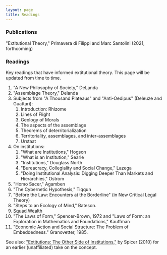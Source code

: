 ```yaml
---
layout: page
title: Readings
---
```


### Publications
"Extitutional Theory," Primavera di Filippi and Marc Santolini (2021, forthcoming)

### Readings
Key readings that have informed extitutional theory. This page will be updated from time to time. 

1. "A New Philosophy of Society," DeLanda
1. "Assemblage Theory," Delanda
1. Subjects from "A Thousand Plateaus" and "Anti-Oedipus" (Deleuze and Guattari):
    1. Introduction: Rhizome
    1. Lines of Flight
    1. Geology of Morals
    1. The aspects of the assemblage
    1. Theorems of deterritorialization
    1. Territoriality, assemblages, and inter-assemblages
    1. Urstaat
1. On institutions:
    1. "What are Institutions," Hogson
    1. "What is an Institution," Searle
    1. "Institutions," Douglass North
    1. "Bureacracy, Collegiality and Social Change," Lazega
    1. "Doing Institutional Analysis: Digging Deeper Than Markets and Hierarchies," Ostrom
1. "Homo Sacer," Agamben
1. "The Cybernetic Hypothesis," Tiqqun
1. "Before the Law: Encounters at the Borderline" (in New Critical Legal Theory)
1. "Steps to an Ecology of Mind," Bateson. 
1. [Squad Wealth](https://otherinter.net/research/squad-wealth/)
1. "The Laws of Form," Spencer-Brown, 1972 and "Laws of Form: an Exploration in Mathematics and Foundations," Kauffman 
1. "Economic Action and Social Structure: The Problem of Embeddedness." Granovetter, 1985. 


See also: ["Extitutions: The Other Side of Institutions,"](http://www.ephemerajournal.org/contribution/extitutions-other-side-institutions) by Spicer (2010) for an earlier (unaffiliated) take on the concept. 


